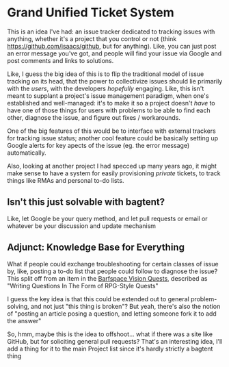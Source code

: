 # Grand Unified Ticket System

This is an idea I've had: an issue tracker dedicated to tracking issues with anything, whether it's a project that you control or not (think https://github.com/isaacs/github, but for anything). Like, you can just post an error message you've got, and people will find your issue via Google and post comments and links to solutions.

Like, I guess the big idea of this is to flip the traditional model of issue tracking on its head, that the power to collectivize issues should lie primarily with the *users*, with the developers *hopefully* engaging. Like, this isn't meant to supplant a project's issue management paradigm, when one's established and well-managed: it's to make it so a project doesn't *have* to have one of those things for users with problems to be able to find each other, diagnose the issue, and figure out fixes / workarounds.

One of the big features of this would be to interface with external trackers for tracking issue status; another cool feature could be basically setting up Google alerts for key apects of the issue (eg. the error message) automatically.

Also, looking at another project I had specced up many years ago, it might make sense to have a system for easily provisioning *private* tickets, to track things like RMAs and personal to-do lists.

## Isn't this just solvable with bagtent?

Like, let Google be your query method, and let pull requests or email or whatever be your discussion and update mechanism

## Adjunct: Knowledge Base for Everything

What if people could exchange troubleshooting for certain classes of issue by, like, posting a to-do list that people could follow to diagnose the issue? This split off from an item in the [Barfspace Vision Quests][BVQ], described as "Writing Questions In The Form of RPG-Style Quests"

I guess the key idea is that this could be extended out to general problem-solving, and not just "this thing is broken"? But yeah, there's also the notion of "posting an article posing a question, and letting someone fork it to add the answer"

So, hmm, maybe this is the idea to offshoot... what if there was a site like GitHub, but for soliciting general pull requests? That's an interesting idea, I'll add a thing for it to the main Project list since it's hardly strictly a bagtent thing

[BVQ]: a8c1b237-886b-4169-88ff-9e52bc1dbcf2.md
